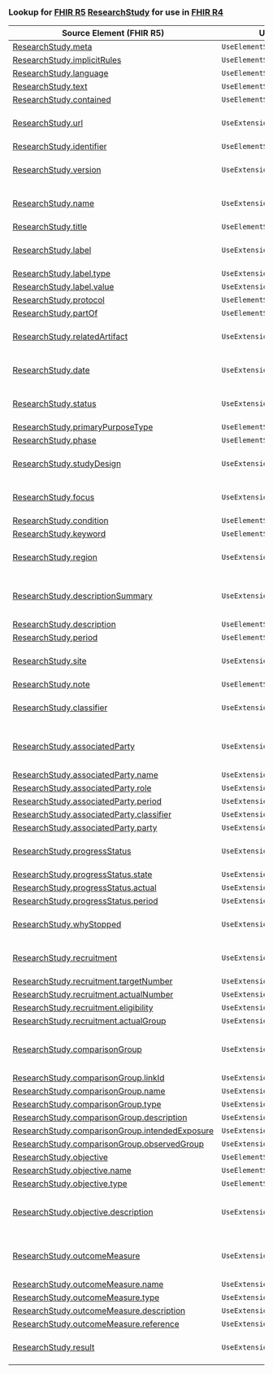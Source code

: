 ### Lookup for [FHIR R5](https://hl7.org/fhir/R5/) [ResearchStudy](https://hl7.org/fhir/R5/ResearchStudy.html) for use in [FHIR R4](https://hl7.org/fhir/R4/)

| Source Element (FHIR R5) | Usage | Target |
| -------------- | ----- | ------ |
| [ResearchStudy.meta](https://hl7.org/fhir/R5/ResearchStudy.html#resource) | `UseElementSameName` | [ResearchStudy.meta](https://hl7.org/fhir/R4/ResearchStudy.html#resource) |
| [ResearchStudy.implicitRules](https://hl7.org/fhir/R5/ResearchStudy.html#resource) | `UseElementSameName` | [ResearchStudy.implicitRules](https://hl7.org/fhir/R4/ResearchStudy.html#resource) |
| [ResearchStudy.language](https://hl7.org/fhir/R5/ResearchStudy.html#resource) | `UseElementSameName` | [ResearchStudy.language](https://hl7.org/fhir/R4/ResearchStudy.html#resource) |
| [ResearchStudy.text](https://hl7.org/fhir/R5/ResearchStudy.html#resource) | `UseElementSameName` | [ResearchStudy.text](https://hl7.org/fhir/R4/ResearchStudy.html#resource) |
| [ResearchStudy.contained](https://hl7.org/fhir/R5/ResearchStudy.html#resource) | `UseElementSameName` | [ResearchStudy.contained](https://hl7.org/fhir/R4/ResearchStudy.html#resource) |
| [ResearchStudy.url](https://hl7.org/fhir/R5/ResearchStudy.html#resource) | `UseExtension` | [http://hl7.org/fhir/5.0/StructureDefinition/extension-ResearchStudy.url](StructureDefinition-ext-R5-ResearchStudy.url.html) |
| [ResearchStudy.identifier](https://hl7.org/fhir/R5/ResearchStudy.html#resource) | `UseElementSameName` | [ResearchStudy.identifier](https://hl7.org/fhir/R4/ResearchStudy.html#resource) |
| [ResearchStudy.version](https://hl7.org/fhir/R5/ResearchStudy.html#resource) | `UseExtension` | [http://hl7.org/fhir/5.0/StructureDefinition/extension-ResearchStudy.version](StructureDefinition-ext-R5-ResearchStudy.version.html) |
| [ResearchStudy.name](https://hl7.org/fhir/R5/ResearchStudy.html#resource) | `UseExtension` | [http://hl7.org/fhir/5.0/StructureDefinition/extension-ResearchStudy.name](StructureDefinition-ext-R5-ResearchStudy.name.html) |
| [ResearchStudy.title](https://hl7.org/fhir/R5/ResearchStudy.html#resource) | `UseElementSameName` | [ResearchStudy.title](https://hl7.org/fhir/R4/ResearchStudy.html#resource) |
| [ResearchStudy.label](https://hl7.org/fhir/R5/ResearchStudy.html#resource) | `UseExtension` | [http://hl7.org/fhir/5.0/StructureDefinition/extension-ResearchStudy.label](StructureDefinition-ext-R5-ResearchStudy.label.html) |
| [ResearchStudy.label.type](https://hl7.org/fhir/R5/ResearchStudy.html#resource) | `UseExtensionFromAncestor` | - |
| [ResearchStudy.label.value](https://hl7.org/fhir/R5/ResearchStudy.html#resource) | `UseExtensionFromAncestor` | - |
| [ResearchStudy.protocol](https://hl7.org/fhir/R5/ResearchStudy.html#resource) | `UseElementSameName` | [ResearchStudy.protocol](https://hl7.org/fhir/R4/ResearchStudy.html#resource) |
| [ResearchStudy.partOf](https://hl7.org/fhir/R5/ResearchStudy.html#resource) | `UseElementSameName` | [ResearchStudy.partOf](https://hl7.org/fhir/R4/ResearchStudy.html#resource) |
| [ResearchStudy.relatedArtifact](https://hl7.org/fhir/R5/ResearchStudy.html#resource) | `UseExtension` | [http://hl7.org/fhir/5.0/StructureDefinition/extension-ResearchStudy.relatedArtifact](StructureDefinition-ext-R5-ResearchStudy.relatedArtifact.html) |
| [ResearchStudy.date](https://hl7.org/fhir/R5/ResearchStudy.html#resource) | `UseExtension` | [http://hl7.org/fhir/5.0/StructureDefinition/extension-ResearchStudy.date](StructureDefinition-ext-R5-ResearchStudy.date.html) |
| [ResearchStudy.status](https://hl7.org/fhir/R5/ResearchStudy.html#resource) | `UseExtension` | [http://hl7.org/fhir/5.0/StructureDefinition/extension-ResearchStudy.status](StructureDefinition-ext-R5-ResearchStudy.status.html) |
| [ResearchStudy.primaryPurposeType](https://hl7.org/fhir/R5/ResearchStudy.html#resource) | `UseElementSameName` | [ResearchStudy.primaryPurposeType](https://hl7.org/fhir/R4/ResearchStudy.html#resource) |
| [ResearchStudy.phase](https://hl7.org/fhir/R5/ResearchStudy.html#resource) | `UseElementSameName` | [ResearchStudy.phase](https://hl7.org/fhir/R4/ResearchStudy.html#resource) |
| [ResearchStudy.studyDesign](https://hl7.org/fhir/R5/ResearchStudy.html#resource) | `UseExtension` | [http://hl7.org/fhir/5.0/StructureDefinition/extension-ResearchStudy.studyDesign](StructureDefinition-ext-R5-ResearchStudy.studyDesign.html) |
| [ResearchStudy.focus](https://hl7.org/fhir/R5/ResearchStudy.html#resource) | `UseExtension` | [http://hl7.org/fhir/5.0/StructureDefinition/extension-ResearchStudy.focus](StructureDefinition-ext-R5-ResearchStudy.focus.html) |
| [ResearchStudy.condition](https://hl7.org/fhir/R5/ResearchStudy.html#resource) | `UseElementSameName` | [ResearchStudy.condition](https://hl7.org/fhir/R4/ResearchStudy.html#resource) |
| [ResearchStudy.keyword](https://hl7.org/fhir/R5/ResearchStudy.html#resource) | `UseElementSameName` | [ResearchStudy.keyword](https://hl7.org/fhir/R4/ResearchStudy.html#resource) |
| [ResearchStudy.region](https://hl7.org/fhir/R5/ResearchStudy.html#resource) | `UseExtension` | [http://hl7.org/fhir/5.0/StructureDefinition/extension-ResearchStudy.region](StructureDefinition-ext-R5-ResearchStudy.region.html) |
| [ResearchStudy.descriptionSummary](https://hl7.org/fhir/R5/ResearchStudy.html#resource) | `UseExtension` | [http://hl7.org/fhir/5.0/StructureDefinition/extension-ResearchStudy.descriptionSummary](StructureDefinition-ext-R5-ResearchStudy.descriptionSummary.html) |
| [ResearchStudy.description](https://hl7.org/fhir/R5/ResearchStudy.html#resource) | `UseElementSameName` | [ResearchStudy.description](https://hl7.org/fhir/R4/ResearchStudy.html#resource) |
| [ResearchStudy.period](https://hl7.org/fhir/R5/ResearchStudy.html#resource) | `UseElementSameName` | [ResearchStudy.period](https://hl7.org/fhir/R4/ResearchStudy.html#resource) |
| [ResearchStudy.site](https://hl7.org/fhir/R5/ResearchStudy.html#resource) | `UseExtension` | [http://hl7.org/fhir/5.0/StructureDefinition/extension-ResearchStudy.site](StructureDefinition-ext-R5-ResearchStudy.site.html) |
| [ResearchStudy.note](https://hl7.org/fhir/R5/ResearchStudy.html#resource) | `UseElementSameName` | [ResearchStudy.note](https://hl7.org/fhir/R4/ResearchStudy.html#resource) |
| [ResearchStudy.classifier](https://hl7.org/fhir/R5/ResearchStudy.html#resource) | `UseExtension` | [http://hl7.org/fhir/5.0/StructureDefinition/extension-ResearchStudy.classifier](StructureDefinition-ext-R5-ResearchStudy.classifier.html) |
| [ResearchStudy.associatedParty](https://hl7.org/fhir/R5/ResearchStudy.html#resource) | `UseExtension` | [http://hl7.org/fhir/5.0/StructureDefinition/extension-ResearchStudy.associatedParty](StructureDefinition-ext-R5-ResearchStudy.associatedParty.html) |
| [ResearchStudy.associatedParty.name](https://hl7.org/fhir/R5/ResearchStudy.html#resource) | `UseExtensionFromAncestor` | - |
| [ResearchStudy.associatedParty.role](https://hl7.org/fhir/R5/ResearchStudy.html#resource) | `UseExtensionFromAncestor` | - |
| [ResearchStudy.associatedParty.period](https://hl7.org/fhir/R5/ResearchStudy.html#resource) | `UseExtensionFromAncestor` | - |
| [ResearchStudy.associatedParty.classifier](https://hl7.org/fhir/R5/ResearchStudy.html#resource) | `UseExtensionFromAncestor` | - |
| [ResearchStudy.associatedParty.party](https://hl7.org/fhir/R5/ResearchStudy.html#resource) | `UseExtensionFromAncestor` | - |
| [ResearchStudy.progressStatus](https://hl7.org/fhir/R5/ResearchStudy.html#resource) | `UseExtension` | [http://hl7.org/fhir/5.0/StructureDefinition/extension-ResearchStudy.progressStatus](StructureDefinition-ext-R5-ResearchStudy.progressStatus.html) |
| [ResearchStudy.progressStatus.state](https://hl7.org/fhir/R5/ResearchStudy.html#resource) | `UseExtensionFromAncestor` | - |
| [ResearchStudy.progressStatus.actual](https://hl7.org/fhir/R5/ResearchStudy.html#resource) | `UseExtensionFromAncestor` | - |
| [ResearchStudy.progressStatus.period](https://hl7.org/fhir/R5/ResearchStudy.html#resource) | `UseExtensionFromAncestor` | - |
| [ResearchStudy.whyStopped](https://hl7.org/fhir/R5/ResearchStudy.html#resource) | `UseExtension` | [http://hl7.org/fhir/5.0/StructureDefinition/extension-ResearchStudy.whyStopped](StructureDefinition-ext-R5-ResearchStudy.whyStopped.html) |
| [ResearchStudy.recruitment](https://hl7.org/fhir/R5/ResearchStudy.html#resource) | `UseExtension` | [http://hl7.org/fhir/5.0/StructureDefinition/extension-ResearchStudy.recruitment](StructureDefinition-ext-R5-ResearchStudy.recruitment.html) |
| [ResearchStudy.recruitment.targetNumber](https://hl7.org/fhir/R5/ResearchStudy.html#resource) | `UseExtensionFromAncestor` | - |
| [ResearchStudy.recruitment.actualNumber](https://hl7.org/fhir/R5/ResearchStudy.html#resource) | `UseExtensionFromAncestor` | - |
| [ResearchStudy.recruitment.eligibility](https://hl7.org/fhir/R5/ResearchStudy.html#resource) | `UseExtensionFromAncestor` | - |
| [ResearchStudy.recruitment.actualGroup](https://hl7.org/fhir/R5/ResearchStudy.html#resource) | `UseExtensionFromAncestor` | - |
| [ResearchStudy.comparisonGroup](https://hl7.org/fhir/R5/ResearchStudy.html#resource) | `UseExtension` | [http://hl7.org/fhir/5.0/StructureDefinition/extension-ResearchStudy.comparisonGroup](StructureDefinition-ext-R5-ResearchStudy.comparisonGroup.html) |
| [ResearchStudy.comparisonGroup.linkId](https://hl7.org/fhir/R5/ResearchStudy.html#resource) | `UseExtensionFromAncestor` | - |
| [ResearchStudy.comparisonGroup.name](https://hl7.org/fhir/R5/ResearchStudy.html#resource) | `UseExtensionFromAncestor` | - |
| [ResearchStudy.comparisonGroup.type](https://hl7.org/fhir/R5/ResearchStudy.html#resource) | `UseExtensionFromAncestor` | - |
| [ResearchStudy.comparisonGroup.description](https://hl7.org/fhir/R5/ResearchStudy.html#resource) | `UseExtensionFromAncestor` | - |
| [ResearchStudy.comparisonGroup.intendedExposure](https://hl7.org/fhir/R5/ResearchStudy.html#resource) | `UseExtensionFromAncestor` | - |
| [ResearchStudy.comparisonGroup.observedGroup](https://hl7.org/fhir/R5/ResearchStudy.html#resource) | `UseExtensionFromAncestor` | - |
| [ResearchStudy.objective](https://hl7.org/fhir/R5/ResearchStudy.html#resource) | `UseElementSameName` | [ResearchStudy.objective](https://hl7.org/fhir/R4/ResearchStudy.html#resource) |
| [ResearchStudy.objective.name](https://hl7.org/fhir/R5/ResearchStudy.html#resource) | `UseElementSameName` | [ResearchStudy.objective.name](https://hl7.org/fhir/R4/ResearchStudy.html#resource) |
| [ResearchStudy.objective.type](https://hl7.org/fhir/R5/ResearchStudy.html#resource) | `UseElementSameName` | [ResearchStudy.objective.type](https://hl7.org/fhir/R4/ResearchStudy.html#resource) |
| [ResearchStudy.objective.description](https://hl7.org/fhir/R5/ResearchStudy.html#resource) | `UseExtension` | [http://hl7.org/fhir/5.0/StructureDefinition/extension-ResearchStudy.objective.description](StructureDefinition-ext-R5-ResearchStudy.ob.description.html) |
| [ResearchStudy.outcomeMeasure](https://hl7.org/fhir/R5/ResearchStudy.html#resource) | `UseExtension` | [http://hl7.org/fhir/5.0/StructureDefinition/extension-ResearchStudy.outcomeMeasure](StructureDefinition-ext-R5-ResearchStudy.outcomeMeasure.html) |
| [ResearchStudy.outcomeMeasure.name](https://hl7.org/fhir/R5/ResearchStudy.html#resource) | `UseExtensionFromAncestor` | - |
| [ResearchStudy.outcomeMeasure.type](https://hl7.org/fhir/R5/ResearchStudy.html#resource) | `UseExtensionFromAncestor` | - |
| [ResearchStudy.outcomeMeasure.description](https://hl7.org/fhir/R5/ResearchStudy.html#resource) | `UseExtensionFromAncestor` | - |
| [ResearchStudy.outcomeMeasure.reference](https://hl7.org/fhir/R5/ResearchStudy.html#resource) | `UseExtensionFromAncestor` | - |
| [ResearchStudy.result](https://hl7.org/fhir/R5/ResearchStudy.html#resource) | `UseExtension` | [http://hl7.org/fhir/5.0/StructureDefinition/extension-ResearchStudy.result](StructureDefinition-ext-R5-ResearchStudy.result.html) |
